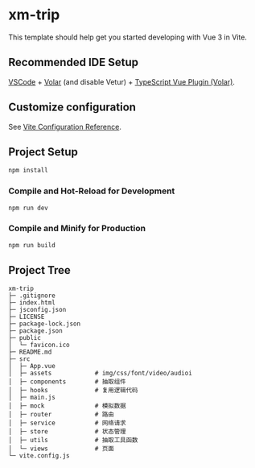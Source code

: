 # xm-trip

This template should help get you started developing with Vue 3 in Vite.

## Recommended IDE Setup

[VSCode](https://code.visualstudio.com/) + [Volar](https://marketplace.visualstudio.com/items?itemName=Vue.volar) (and disable Vetur) + [TypeScript Vue Plugin (Volar)](https://marketplace.visualstudio.com/items?itemName=Vue.vscode-typescript-vue-plugin).

## Customize configuration

See [Vite Configuration Reference](https://vitejs.dev/config/).

## Project Setup

```sh
npm install
```

### Compile and Hot-Reload for Development

```sh
npm run dev
```

### Compile and Minify for Production

```sh
npm run build
```

## Project Tree
```
xm-trip
├─ .gitignore
├─ index.html
├─ jsconfig.json
├─ LICENSE
├─ package-lock.json
├─ package.json
├─ public
│  └─ favicon.ico
├─ README.md
├─ src
│  ├─ App.vue
│  ├─ assets            # img/css/font/video/audioi
│  ├─ components        # 抽取组件
│  ├─ hooks             # 复用逻辑代码
│  ├─ main.js       
│  ├─ mock              # 模拟数据
│  ├─ router            # 路由
│  ├─ service           # 网络请求
│  ├─ store             # 状态管理
│  ├─ utils             # 抽取工具函数
│  └─ views             # 页面
└─ vite.config.js

```